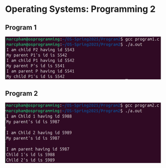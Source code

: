 # Operating Systems: Programming 2
## Program 1
![plot](program1_output.png)
## Program 2
![plot](program2_output.png)
